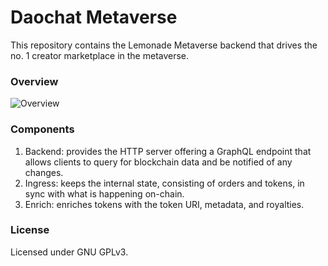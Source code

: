 # Daochat Metaverse

This repository contains the Lemonade Metaverse backend that drives the no. 1 creator marketplace in the metaverse.

### Overview

![Overview](docs/graph.png)

### Components

1. Backend: provides the HTTP server offering a GraphQL endpoint that allows clients to query for blockchain data and be notified of any changes.
2. Ingress: keeps the internal state, consisting of orders and tokens, in sync with what is happening on-chain.
3. Enrich: enriches tokens with the token URI, metadata, and royalties.

### License

Licensed under GNU GPLv3.
